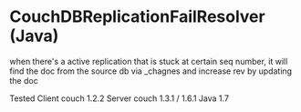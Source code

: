 # CouchDBReplicationFailResolver (Java)
when there's a active replication that is stuck at certain seq number, 
it will find the doc from the source db via _chagnes and increase rev by updating the doc

Tested
Client couch 1.2.2
Server couch 1.3.1 / 1.6.1
Java 1.7
